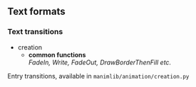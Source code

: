 ## Text formats

### Text transitions
- creation <br>
	- **common functions**<br>
	*FadeIn, Write, FadeOut, DrawBorderThenFill etc.*<br>

Entry transitions, available in `manimlib/animation/creation.py`